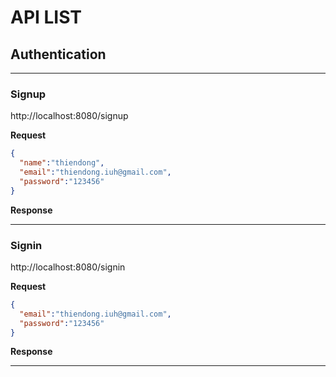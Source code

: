 <h1>API LIST</h1>
<h2>Authentication</h2>

***

<h3>Signup</h3>

http://localhost:8080/signup

<b>Request</b>
```json
{
  "name":"thiendong",
  "email":"thiendong.iuh@gmail.com",
  "password":"123456"
}
```
<b>Response</b>
***
<h3>Signin</h3>

http://localhost:8080/signin

<b>Request</b>

```json
{
  "email":"thiendong.iuh@gmail.com",
  "password":"123456"
}
```

<b>Response</b>
***


